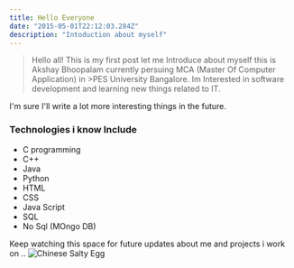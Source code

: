 ```yaml
---
title: Hello Everyone
date: "2015-05-01T22:12:03.284Z"
description: "Intoduction about myself"
---
```


>Hello all! This is my first post let me Introduce about myself this is Akshay Bhoopalam currently persuing MCA (Master Of Computer Application) in >PES University Bangalore. Im Interested in software development and learning new things related to IT.  

I'm sure I'll write a lot more interesting things in the future.

### Technologies i know Include

* C programming
* C++
* Java
* Python
* HTML
* CSS
* Java Script
* SQL
* No Sql (MOngo DB)
 
Keep watching this space for future updates about me and projects i work on ..
![Chinese Salty Egg](./salty_egg.jpg)

